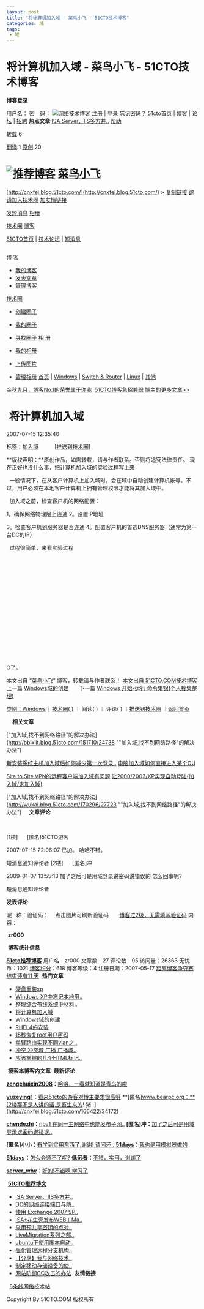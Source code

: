 ```yaml
---
layout: post
title: "将计算机加入域 - 菜鸟小飞 - 51CTO技术博客"
categories: 域
tags: 
 - 域
--- 
```


# 将计算机加入域 - 菜鸟小飞 - 51CTO技术博客

**博客登录**[![]()](http://cnxfei.blog.51cto.com/)

用户名：
密　码：  [![网络技术博客]()](http://blog.51cto.com/ "IT BLOG") [注册](http://ucenter.51cto.com/reg_01.php) | [登录](http://blog.51cto.com/login.php) [忘记密码？](http://ucenter.51cto.com/getpass.php) [51cto首页](http://www.51cto.com/) | [博客](http://blog.51cto.com/) | [论坛](http://bbs.51cto.com/) | [招聘](http://job.51cto.com/) **热点文章** [ISA Server、IIS多方并..](http://wangchunhai.blog.51cto.com/225186/200122 "ISA Server、IIS多方并举保护网站的安全") []() [帮助](http://51ctoblog.blog.51cto.com/all/26414/4)

[转载](http://cnxfei.blog.51cto.com/166422/c "察看zr000所有转载文章"):6  

[翻译](http://cnxfei.blog.51cto.com/166422/t "察看zr000所有翻译文章"):1
[原创](http://cnxfei.blog.51cto.com/166422/o "察看zr000所有原创文章"):20

# [![推荐博客]()](http://blog.51cto.com/blogcommend) [菜鸟小飞](http://cnxfei.blog.51cto.com/)  [![]()](http://cnxfei.blog.51cto.com/rss.php?uid=166422)

[http://cnxfei.blog.51cto.com/](http://cnxfei.blog.51cto.com/) > [复制链接](http://cnxfei.blog.51cto.com/) [邀请加入技术圈](http://g.51cto.com/addgroup.php?uid=166422)
[加友情链接](http://cnxfei.blog.51cto.com/)

[发短消息]()
[相册](http://cnxfei.blog.51cto.com/pic)

[技术圈](http://cnxfei.blog.51cto.com/mygroup.php)
[博客](http://cnxfei.blog.51cto.com/)

[51CTO首页](http://www.51cto.com/) | [技术论坛](http://bbs.51cto.com/) | [短消息]()

![]()

[博 客](http://blog.51cto.com/)

* [我的博客](http://.blog.51cto.com/)
* [发表文章](http://.blog.51cto.com/addblog.php)
* [管理博客](http://blog.51cto.com/user_index.php)

[技术圈](http://g.51cto.com/)

* [创建圈子](http://blog.51cto.com/user_index.php?action=creategroup)
* [我的圈子](http://.blog.51cto.com/mygroup.php)
* [寻找圈子](http://g.51cto.com/grouptag.php)
[相 册](http://.blog.51cto.com/pic)

* [我的相册](http://.blog.51cto.com/pic)
* [上传图片](http://.blog.51cto.com/pic/uploadphoto.php)
* [管理相册](http://.blog.51cto.com/pic/manage_album.php?uid=166422)
[首页](http://cnxfei.blog.51cto.com/) | [Windows](http://cnxfei.blog.51cto.com/166422/d-1) | [Switch & Router](http://cnxfei.blog.51cto.com/166422/d-2) | [Linux](http://cnxfei.blog.51cto.com/166422/d-3) | [其他](http://cnxfei.blog.51cto.com/166422/d-4)

[金秋九月，博客No.1的荣誉属于你我](http://blog.51cto.com/active/no1/ing.html)  [51CTO博客急招兼职](http://bbs.51cto.com/thread-587776-1.html) [博主的更多文章>>](http://cnxfei.blog.51cto.com/all/166422)

# **![]() 将计算机加入域**

2007-07-15 12:35:40

标签：[加入域](http://blog.51cto.com/tagindex.php?keyword=%BC%D3%C8%EB%D3%F2)　　　[[推送到技术圈](http://cnxfei.blog.51cto.com/#)]

**版权声明：**原创作品，如需转载，请与作者联系。否则将追究法律责任。 现在正好也没什么事，把计算机加入域的实验过程写上来

 
一般情况下，在从客户计算机上加入域时，会在域中自动创建计算机帐号。不过，用户必须在本地客户计算机上拥有管理权限才能将其加入域中。

 
加入域之前，检查客户机的网络配置：

1。确保网络物理层上连通
2。设置IP地址

3。检查客户机到服务器是否连通
4。配置客户机的首选DNS服务器（通常为第一台DC的IP）

 
过程很简单，来看实验过程

 
![]()

 
 

![]()
 

 
![]()

 
 

![]()
 

 
![]()

 
 

![]()
 

O了。

本文出自 “[菜鸟小飞](http://cnxfei.blog.51cto.com/)” 博客，转载请与作者联系！
[本文出自 51CTO.COM技术博客](http://cnxfei.blog.51cto.com/166422/34175)
上一篇 [Windows域的创建](http://cnxfei.blog.51cto.com/166422/34172 "Windows域的创建")　　下一篇 [Windows 开始-运行 命令集锦(个人搜集整理)](http://cnxfei.blog.51cto.com/166422/34470 "Windows 开始-运行 命令集锦(个人搜集整理)")

[类别：Windows](http://cnxfei.blog.51cto.com/166422/d-1) ┆ [技术圈(  )](http://cnxfei.blog.51cto.com/#) ┆ 阅读(  ) ┆ 评论(  ) ┆[推送到技术圈](http://cnxfei.blog.51cto.com/#) ┆[返回首页](http://cnxfei.blog.51cto.com/)  

    **相关文章**

["加入域,找不到网络路径"的解决办法](http://bblxlit.blog.51cto.com/151710/24738 ""加入域,找不到网络路径"的解决办法")

[新安装系统主机加入域后如何减少第一次登录..](http://will5527.blog.51cto.com/197007/37422 "新安装系统主机加入域后如何减少第一次登录到域时的等待时间")
[电脑加入域如何直接进入某个OU](http://gnaw0725.blog.51cto.com/156601/30589 "电脑加入域如何直接进入某个OU")

[Site to Site VPN的远程客户端加入域有问题](http://lingping.blog.51cto.com/121716/18738 "Site to Site VPN的远程客户端加入域有问题")
[让2000/2003/XP实现自动登陆(加入域/未加入域)](http://fbsh.blog.51cto.com/20647/13853 "让2000/2003/XP实现自动登陆(加入域/未加入域)")

["加入域,找不到网络路径"的解决办法](http://wukai.blog.51cto.com/170296/27723 ""加入域,找不到网络路径"的解决办法")
    **文章评论**

 

[1楼]    ![]()  [匿名]51CTO游客

2007-07-15 22:06:07
已加。
哈哈不错。

短消息通知评论者
[2楼]    ![]()  [匿名]冲

2009-01-07 13:55:13
加了之后可是用域登录说密码说错误的
怎么回事呢?

短消息通知评论者
 [](http://cnxfei.blog.51cto.com/)

[]()    **发表评论**

[]()
昵   称：验证码：   ![]()　点击图片可刷新验证码　　[博客过2级，无需填写验证码](http://51ctoblog.blog.51cto.com/26414/5591) 内   容：

![]() **zr000**

![]() **博客统计信息**

[**51cto推荐博客**](http://blog.51cto.com/blogcommend)
用户名：zr000
文章数：27
评论数：95
访问量：26363
无忧币：1021
[博客积分](http://51ctoblog.blog.51cto.com/26414/5591)：618
博客等级：4
注册日期：2007-05-17
[距离博客争夺赛结束还有11 天](http://blog.51cto.com/active/no1/ing.html)
![]() **热门文章**

* [硬盘重装xp](http://cnxfei.blog.51cto.com/166422/36269)
* [Windows XP中忘记本地用..](http://cnxfei.blog.51cto.com/166422/34129)
* [整理综合布线系统中材料..](http://cnxfei.blog.51cto.com/166422/28729)
* [将计算机加入域](http://cnxfei.blog.51cto.com/166422/34175)
* [Windows域的创建](http://cnxfei.blog.51cto.com/166422/34172)
* [RHEL4的安装](http://cnxfei.blog.51cto.com/166422/40701)
* [15秒恢复root用户密码](http://cnxfei.blog.51cto.com/166422/44149)
* [单臂路由实现不同vlan之..](http://cnxfei.blog.51cto.com/166422/31189)
* [冲突 冲突域 广播 广播域..](http://cnxfei.blog.51cto.com/166422/30733)
* [应该掌握的几个HTML标记..](http://cnxfei.blog.51cto.com/166422/39632)

![]() **搜索本博客内文章**
![]() **最新评论**

**[**zengchuixin2008**](http://543925535.blog.51cto.com/)：**[哈哈，一看就知道是青鸟的啦](http://cnxfei.blog.51cto.com/166422/130716)

**[**yuzeying1**](http://yuzeying.blog.51cto.com/)：**[看来51cto的游客对博主要求很高呀](http://cnxfei.blog.51cto.com/166422/67853)
**[匿名]www.bearpc.org：**[2楼那不是人讲的话,是畜生来的! 猪..](http://cnxfei.blog.51cto.com/166422/34172)

**[**chendezhi**](http://chendezhi.blog.51cto.com/)：**[ripv1 在同一主网络中也能发布子网..](http://cnxfei.blog.51cto.com/166422/32019)
**[匿名]冲：**[加了之后可是用域登录说密码说错误..](http://cnxfei.blog.51cto.com/166422/34175)

**[匿名]小小：**[有学到实用东西了,谢谢! 请问还..](http://cnxfei.blog.51cto.com/166422/28729)
**[**51days**](http://3842211.blog.51cto.com/)：**[我也是用模拟器做的](http://cnxfei.blog.51cto.com/166422/31189)

**[**51days**](http://3842211.blog.51cto.com/)：**[怎么会通不了呢?](http://cnxfei.blog.51cto.com/166422/31189)
**[**低沉者**](http://397409.blog.51cto.com/)：**[不错，实用，谢谢了](http://cnxfei.blog.51cto.com/166422/28729)

**[**server_why**](http://ciscolj.blog.51cto.com/)：**[好的!不错啊!学习了](http://cnxfei.blog.51cto.com/166422/71744)

![]() [**51CTO推荐博文**](http://blog.51cto.com/artcommend)

* [ISA Server、IIS多方并..](http://wangchunhai.blog.51cto.com/225186/200122 "ISA Server、IIS多方并举保护网站的安全")
* [DC的网络连接端口与防..](http://angerfire.blog.51cto.com/198455/200130 "DC的网络连接端口与防火墙设置")
* [使用 Exchange 2007 SP..](http://didda.blog.51cto.com/812410/199529 "使用 Exchange 2007 SP2 新增的备份功能")
* [ISA+花生壳发布WEB＋Ma..](http://newthink.blog.51cto.com/872263/199653 "ISA+花生壳发布WEB＋Mail+FTP服务器到Internet(单网卡部署WEB＋Mail+FTP+ISA服务之终结）")
* [采用预共享密钥的点对..](http://maixueshangwang.blog.51cto.com/904841/199793 "采用预共享密钥的点对点ipsec VPN.docx")
* [LiveMigration系列之部..](http://yuelei.blog.51cto.com/202879/199170 "LiveMigration系列之部署Hyper-V角色")
* [ubuntu下使用脚本自动..](http://huqilong.blog.51cto.com/53638/198570 "ubuntu下使用脚本自动登录远程服务器")
* [强化管理远程分支机构..](http://angerfire.blog.51cto.com/198455/198843 "强化管理远程分支机构利器之coreRODC[为企业部署Windows Server 2008系列九]")
* [【分享】我与网络技术..](http://9916376.blog.51cto.com/468239/198939 "【分享】我与网络技术的那些故事")
* [制定移动存储设备的使..](http://liuyuanljy.blog.51cto.com/607434/199073 "制定移动存储设备的使用策略")
* [网站防御CC攻击的办法](http://5ydycm.blog.51cto.com/115934/199083 "网站防御CC攻击的办法")
![]() **友情链接**

  [8条线网络技术站](http://www.8txian.com/)

Copyright By 51CTO.COM 版权所有
[![]()](http://www.51cto.com/)
